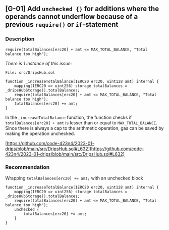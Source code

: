 ## [G-01] Add `unchecked {}` for additions where the operands cannot underflow because of a previous `require()` or `if`-statement

### Description

`require(totalBalances[erc20] + amt <= MAX_TOTAL_BALANCE, "Total balance too high");`

*There is 1 instance of this issue:*

```solidity
File: src/DripsHub.sol

function _increaseTotalBalance(IERC20 erc20, uint128 amt) internal {
	mapping(IERC20 => uint256) storage totalBalances = _dripsHubStorage().totalBalances;
	require(totalBalances[erc20] + amt <= MAX_TOTAL_BALANCE, "Total balance too high");
	totalBalances[erc20] += amt;
}
```

In the `_increaseTotalBalance` function, the function checks if `totalBalances[erc20] + amt` is lesser than or equal to `MAX_TOTAL_BALANCE`. Since there is always a cap to the arithmetic operation, gas can be saved by making the operation unchecked.

[https://github.com/code-423n4/2023-01-drips/blob/main/src/DripsHub.sol#L632](https://github.com/code-423n4/2023-01-drips/blob/main/src/DripsHub.sol#L632)

### Recommendation

Wrapping `totalBalances[erc20] += amt;` with an unchecked block

```solidity
function _increaseTotalBalance(IERC20 erc20, uint128 amt) internal {
	mapping(IERC20 => uint256) storage totalBalances = _dripsHubStorage().totalBalances;
	require(totalBalances[erc20] + amt <= MAX_TOTAL_BALANCE, "Total balance too high");
	unchecked {
		totalBalances[erc20] += amt;
	}
}
```